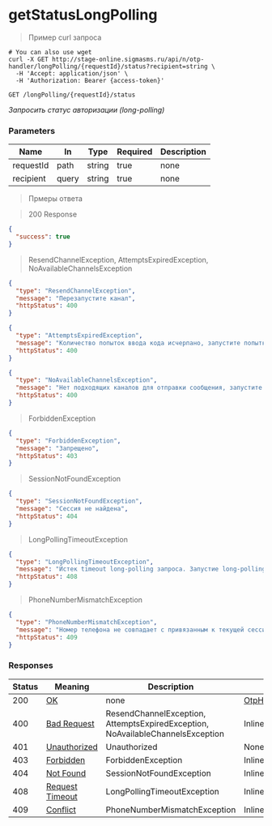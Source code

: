 # getStatusLongPolling

<a id="opIdOtpHandlerController_getStatusLongPolling"></a>

> Пример curl запроса

```shell
# You can also use wget
curl -X GET http://stage-online.sigmasms.ru/api/n/otp-handler/longPolling/{requestId}/status?recipient=string \
  -H 'Accept: application/json' \
  -H 'Authorization: Bearer {access-token}'

```


`GET /longPolling/{requestId}/status`

*Запросить статус авторизации (long-polling)*

<h3 id="otphandlercontroller_getstatuslongpolling-parameters">Parameters</h3>

|Name|In|Type|Required|Description|
|---|---|---|---|---|
|requestId|path|string|true|none|
|recipient|query|string|true|none|

> Прмеры ответа

> 200 Response

```json
{
  "success": true
}
```

> ResendChannelException, AttemptsExpiredException, NoAvailableChannelsException

```json
{
  "type": "ResendChannelException",
  "message": "Перезапустите канал",
  "httpStatus": 400
}
```

```json
{
  "type": "AttemptsExpiredException",
  "message": "Количество попыток ввода кода исчерпано, запустите попытку авторизации заново",
  "httpStatus": 400
}
```

```json
{
  "type": "NoAvailableChannelsException",
  "message": "Нет подходящих каналов для отправки сообщения, запустите попытку авторизации заново",
  "httpStatus": 400
}
```

> ForbiddenException

```json
{
  "type": "ForbiddenException",
  "message": "Запрещено",
  "httpStatus": 403
}
```

> SessionNotFoundException

```json
{
  "type": "SessionNotFoundException",
  "message": "Сессия не найдена",
  "httpStatus": 404
}
```

> LongPollingTimeoutException

```json
{
  "type": "LongPollingTimeoutException",
  "message": "Истек timeout long-polling запроса. Запустие long-polling запрос заново",
  "httpStatus": 408
}
```

> PhoneNumberMismatchException

```json
{
  "type": "PhoneNumberMismatchException",
  "message": "Номер телефона не совпадает с привязанным к текущей сессии.",
  "httpStatus": 409
}
```

<h3 id="otphandlercontroller_getstatuslongpolling-responses">Responses</h3>

|Status|Meaning|Description|Schema|
|---|---|---|---|
|200|[OK](https://tools.ietf.org/html/rfc7231#section-6.3.1)|none|[OtpHandlerGetStatusResponseDto](#schemaotphandlergetstatusresponsedto)|
|400|[Bad Request](https://tools.ietf.org/html/rfc7231#section-6.5.1)|ResendChannelException, AttemptsExpiredException, NoAvailableChannelsException|Inline|
|401|[Unauthorized](https://tools.ietf.org/html/rfc7235#section-3.1)|Unauthorized|None|
|403|[Forbidden](https://tools.ietf.org/html/rfc7231#section-6.5.3)|ForbiddenException|Inline|
|404|[Not Found](https://tools.ietf.org/html/rfc7231#section-6.5.4)|SessionNotFoundException|Inline|
|408|[Request Timeout](https://tools.ietf.org/html/rfc7231#section-6.5.7)|LongPollingTimeoutException|Inline|
|409|[Conflict](https://tools.ietf.org/html/rfc7231#section-6.5.8)|PhoneNumberMismatchException|Inline|
